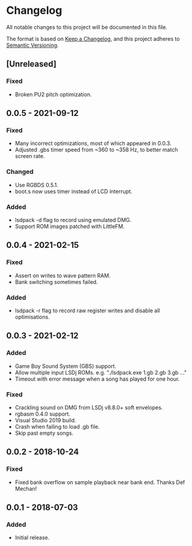 # Changelog
All notable changes to this project will be documented in this file.

The format is based on [Keep a Changelog](https://keepachangelog.com/en/1.0.0/),
and this project adheres to [Semantic Versioning](https://semver.org/spec/v2.0.0.html).

## [Unreleased]
### Fixed
- Broken PU2 pitch optimization.

## 0.0.5 - 2021-09-12
### Fixed
- Many incorrect optimizations, most of which appeared in 0.0.3.
- Adjusted .gbs timer speed from ~360 to ~358 Hz, to better match screen rate.

### Changed
- Use RGBDS 0.5.1.
- boot.s now uses timer instead of LCD interrupt.

### Added
- lsdpack -d flag to record using emulated DMG.
- Support ROM images patched with LittleFM.

## 0.0.4 - 2021-02-15
### Fixed
- Assert on writes to wave pattern RAM.
- Bank switching sometimes failed.

### Added
- lsdpack -r flag to record raw register writes and disable all optimisations.

## 0.0.3 - 2021-02-12
### Added
- Game Boy Sound System (GBS) support.
- Allow multiple input LSDj ROMs. e.g. "./lsdpack.exe 1.gb 2.gb 3.gb ..."
- Timeout with error message when a song has played for one hour.

### Fixed
- Crackling sound on DMG from LSDj v8.8.0+ soft envelopes.
- rgbasm 0.4.0 support.
- Visual Studio 2019 build.
- Crash when failing to load .gb file.
- Skip past empty songs.

## 0.0.2 - 2018-10-24
### Fixed
- Fixed bank overflow on sample playback near bank end. Thanks Def Mechan!

## 0.0.1 - 2018-07-03
### Added
- Initial release.
